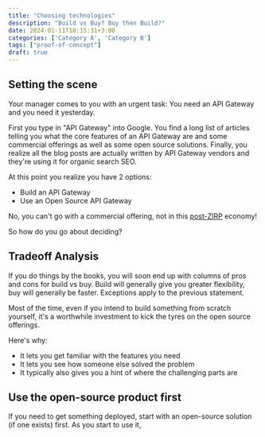 ```yaml
---
title: "Choosing technologies"
description: "Build vs Buy? Buy then Build?"
date: 2024-01-11T18:15:31+3:00
categories: ['Category A', 'Category B']
tags: ["proof-of-concept"]
draft: true
---
```


## Setting the scene

Your manager comes to you with an urgent task: You need an API Gateway and you need it yesterday. 

First you type in "API Gateway" into Google. You find a long list of articles telling you what the core features of an API Gateway are and some commercial offerings as well as some open source solutions. Finally, you realize all the blog posts are actually written by API Gateway vendors and they're using it for organic search SEO.

At this point you realize you have 2 options: 
- Build an API Gateway
- Use an Open Source API Gateway

No, you can't go with a commercial offering, not in this [post-ZIRP](https://newsletter.pragmaticengineer.com/p/zirp) economy!

So how do you go about deciding?

## Tradeoff Analysis

If you do things by the books, you will soon end up with columns of pros and cons for build vs buy. Build will generally give you greater flexibility, buy will generally be faster. Exceptions apply to the previous statement.

Most of the time, even if you intend to build something from scratch yourself, it's a worthwhile investment to kick the tyres on the open source offerings. 

Here's why:
- It lets you get familiar with the features you need
- It lets you see how someone else solved the problem
- It typically also gives you a hint of where the challenging parts are

## Use the open-source product first

If you need to get something deployed, start with an open-source solution (if one exists) first. As you start to use it,